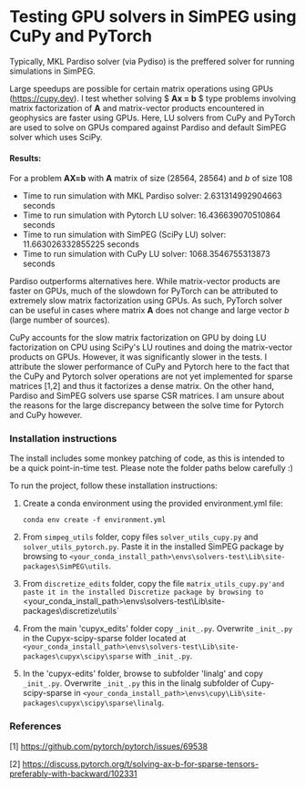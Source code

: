 # Testing GPU solvers in SimPEG using CuPy and PyTorch

Typically, MKL Pardiso solver (via Pydiso) is the preffered solver for running simulations in SimPEG. 

Large speedups are possible for certain matrix operations using GPUs (https://cupy.dev). I test whether solving $ **Ax = b** $ type problems involving matrix factorization of **A** and matrix-vector products encountered in geophysics are faster using GPUs. Here, LU solvers from CuPy and PyTorch are used to solve on GPUs compared against Pardiso and default SimPEG solver which uses SciPy.

#### Results:
For a problem **AX=b** with **A** matrix of size (28564, 28564) and _b_ of size 108
- Time to run simulation with MKL Pardiso solver: 2.631314992904663 seconds
- Time to run simulation with Pytorch LU solver: 16.436639070510864 seconds
- Time to run simulation with SimPEG (SciPy LU) solver: 11.663026332855225 seconds
- Time to run simulation with CuPy LU solver: 1068.3546755313873 seconds

Pardiso outperforms alternatives here. While matrix-vector products are faster on GPUs, much of the slowdown for PyTorch can be attributed to extremely slow matrix factorization using GPUs. As such, PyTorch solver can be useful in cases where matrix **A** does not change and large vector _b_ (large number of sources).

CuPy accounts for the slow matrix factorization on GPU by doing LU factorization on CPU using SciPy's LU routines and doing the matrix-vector products on GPUs. However, it was significantly slower in the tests. I attribute the slower performance of CuPy and Pytorch here to the fact that the CuPy and Pytorch solver operations are not yet implemented for sparse matrices [1,2] and thus it factorizes a dense matrix. On the other hand, Pardiso and SimPEG solvers use sparse CSR matrices. I am unsure about the reasons for the large discrepancy between the solve time for Pytorch and CuPy however.

### Installation instructions
The install includes some monkey patching of code, as this is intended to be a quick point-in-time test. Please note the folder paths below carefully :) 

To run the project, follow these installation instructions:

1. Create a conda environment using the provided environment.yml file:

    ```
    conda env create -f environment.yml
    ```

2. From `simpeg_utils` folder, copy files `solver_utils_cupy.py` and `solver_utils_pytorch.py`. Paste it in the installed SimPEG package by browsing to `<your_conda_install_path>\envs\solvers-test\Lib\site-packages\SimPEG\utils`.

3. From `discretize_edits` folder, copy the file `matrix_utils_cupy.py'and paste it in the installed Discretize package by browsing to `<your_conda_install_path>\envs\solvers-test\Lib\site-packages\discretize\utils`

4. From the main 'cupyx_edits' folder copy `_init_.py`. Overwrite `_init_.py` in the Cupyx-scipy-sparse folder located at `<your_conda_install_path>\envs\solvers-test\Lib\site-packages\cupyx\scipy\sparse` with `_init_.py`.

5. In the 'cupyx-edits' folder, browse to subfolder 'linalg' and copy `_init_.py`. Overwrite `_init_.py` this in the linalg subfolder of Cupy- scipy-sparse in `<your_conda_install_path>\envs\cupy\Lib\site-packages\cupyx\scipy\sparse\linalg`. 

### References
[1] https://github.com/pytorch/pytorch/issues/69538

[2] https://discuss.pytorch.org/t/solving-ax-b-for-sparse-tensors-preferably-with-backward/102331
